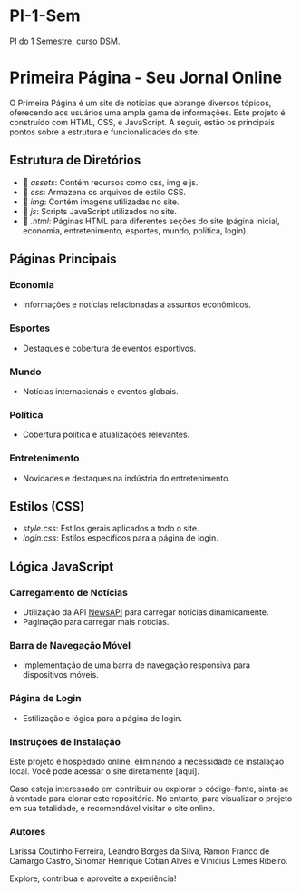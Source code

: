 # PI-1-Sem
PI do 1 Semestre, curso DSM.

# Primeira Página - Seu Jornal Online 

O Primeira Página é um site de notícias que abrange diversos tópicos, oferecendo aos usuários uma ampla gama de informações. Este projeto é construído com HTML, CSS, e JavaScript. A seguir, estão os principais pontos sobre a estrutura e funcionalidades do site. 

## Estrutura de Diretórios 

- 📁 *assets*: Contém recursos como css, img e js.
- 📁 *css*: Armazena os arquivos de estilo CSS.
- 📁 *img*: Contém imagens utilizadas no site.
- 📁 *js*: Scripts JavaScript utilizados no site.
- 📁 *.html*: Páginas HTML para diferentes seções do site (página inicial, economia, entretenimento, esportes, mundo, política, login). 

## Páginas Principais 

### Economia
- Informações e notícias relacionadas a assuntos econômicos. 

### Esportes
- Destaques e cobertura de eventos esportivos. 

### Mundo
- Notícias internacionais e eventos globais. 

### Política
- Cobertura política e atualizações relevantes. 

### Entretenimento
- Novidades e destaques na indústria do entretenimento. 

## Estilos (CSS) 

- *style.css*: Estilos gerais aplicados a todo o site.
- *login.css*: Estilos específicos para a página de login. 

## Lógica JavaScript 

### Carregamento de Notícias
- Utilização da API [NewsAPI](https://newsapi.org/) para carregar notícias dinamicamente.
- Paginação para carregar mais notícias. 

### Barra de Navegação Móvel
- Implementação de uma barra de navegação responsiva para dispositivos móveis. 

### Página de Login
- Estilização e lógica para a página de login.


### Instruções de Instalação 

Este projeto é hospedado online, eliminando a necessidade de instalação local. Você pode acessar o site diretamente [aqui]. 

Caso esteja interessado em contribuir ou explorar o código-fonte, sinta-se à vontade para clonar este repositório. No entanto, para visualizar o projeto em sua totalidade, é recomendável visitar o site online.


### Autores
Larissa Coutinho Ferreira, Leandro Borges da Silva, Ramon Franco de Camargo Castro, Sinomar Henrique Cotian Alves e Vinicius Lemes Ribeiro.


Explore, contribua e aproveite a experiência!
